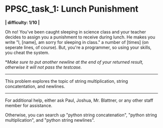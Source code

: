 # PPSC_task_1: Lunch Punishment
**| difficulty: 1/10 |**

Oh no! You've been caught sleeping in science class and your teacher decides to assign you a punishment to receive during lunch. He makes you write "I, [name], am sorry for sleeping in class." a number of [times] (on seperate lines, of course). But, you're a programmer, so using your skills, you cheat the system. 

**Make sure to put another newline at the end of your returned result, otherwise it will not pass the testcase.*

_________________________________________________________________________________
This problem explores the topic of string multiplication, string concatentation, and newlines. 
_________________________________________________________________________________
For additional help, either ask Paul, Joshua, Mr. Blattner, or any other staff member for assistance.

Otherwise, you can search up "python string concatenation", "python string multiplication", and "python string newlines".
